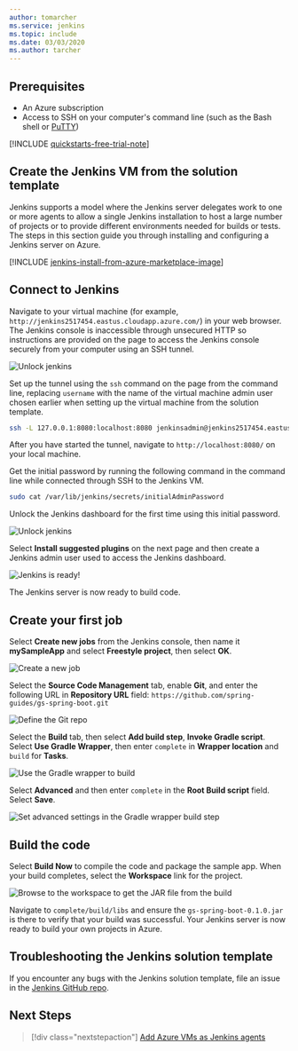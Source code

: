 ```yaml
---
author: tomarcher
ms.service: jenkins
ms.topic: include
ms.date: 03/03/2020
ms.author: tarcher
---
```


## Prerequisites

* An Azure subscription
* Access to SSH on your computer's command line (such as the Bash shell or [PuTTY](https://www.putty.org/))

[!INCLUDE [quickstarts-free-trial-note](quickstarts-free-trial-note.md)]

## Create the Jenkins VM from the solution template
Jenkins supports a model where the Jenkins server delegates work to one or more agents to allow a single Jenkins installation to host a large number of projects or to provide different environments needed for builds or tests. The steps in this section guide you through installing and configuring a Jenkins server on Azure.

[!INCLUDE [jenkins-install-from-azure-marketplace-image](jenkins-install-from-azure-marketplace-image.md)]

## Connect to Jenkins

Navigate to your virtual machine (for example, `http://jenkins2517454.eastus.cloudapp.azure.com/`) in  your web browser. The Jenkins console is inaccessible through unsecured HTTP so instructions are provided on the page to access the Jenkins console securely from your computer using an SSH tunnel.

![Unlock jenkins](./media/jenkins-install-solution-template-steps/jenkins-ssh-instructions.png)

Set up the tunnel using the `ssh` command on the page from the command line, replacing `username` with the name of the virtual machine admin user chosen earlier when setting up the virtual machine from the solution template.

```bash
ssh -L 127.0.0.1:8080:localhost:8080 jenkinsadmin@jenkins2517454.eastus.cloudapp.azure.com
```

After you have started the tunnel, navigate to `http://localhost:8080/` on your local machine. 

Get the initial password by running the following command in the command line while connected through SSH to the Jenkins VM.

```bash
sudo cat /var/lib/jenkins/secrets/initialAdminPassword
```

Unlock the Jenkins dashboard for the first time using this initial password.

![Unlock jenkins](./media/jenkins-install-solution-template-steps/jenkins-unlock.png)

Select **Install suggested plugins** on the next page and then create a Jenkins admin user used to access the Jenkins dashboard.

![Jenkins is ready!](./media/jenkins-install-solution-template-steps/jenkins-welcome.png)

The Jenkins server is now ready to build code.

## Create your first job

Select **Create new jobs** from the Jenkins console, then name it **mySampleApp** and select **Freestyle project**, then select **OK**.

![Create a new job](./media/jenkins-install-solution-template-steps/jenkins-new-job.png) 

Select the **Source Code Management** tab, enable **Git**, and enter the following URL in **Repository URL**  field: `https://github.com/spring-guides/gs-spring-boot.git`

![Define the Git repo](./media/jenkins-install-solution-template-steps/jenkins-job-git-configuration.png) 

Select the **Build** tab, then select **Add build step**, **Invoke Gradle script**. Select **Use Gradle Wrapper**, then enter `complete` in **Wrapper location** and `build` for **Tasks**.

![Use the Gradle wrapper to build](./media/jenkins-install-solution-template-steps/jenkins-job-gradle-config.png) 

Select **Advanced** and then enter `complete` in the **Root Build script** field. Select **Save**.

![Set advanced settings in the Gradle wrapper build step](./media/jenkins-install-solution-template-steps/jenkins-job-gradle-advances.png) 

## Build the code

Select **Build Now** to compile the code and package the sample app. When your build completes, select the **Workspace** link for the project.

![Browse to the workspace to get the JAR file from the build](./media/jenkins-install-solution-template-steps/jenkins-access-workspace.png) 

Navigate to `complete/build/libs` and ensure the `gs-spring-boot-0.1.0.jar` is there to verify that your build was successful. Your Jenkins server is now ready to build your own projects in Azure.

## Troubleshooting the Jenkins solution template

If you encounter any bugs with the Jenkins solution template, file an issue in the [Jenkins GitHub repo](https://github.com/azure/jenkins/issues).

## Next Steps

> [!div class="nextstepaction"]
> [Add Azure VMs as Jenkins agents](/azure/jenkins-azure-vm-agents)